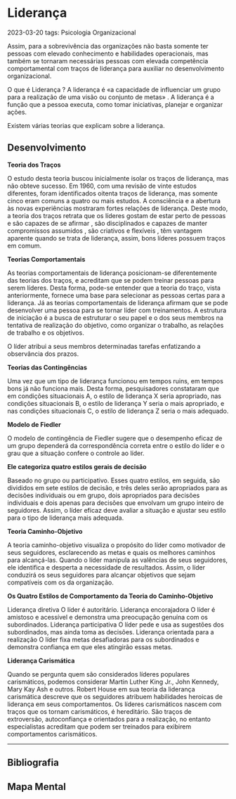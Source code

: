 # Liderança
2023-03-20
tags: Psicologia Organizacional

Assim, para a sobrevivência das organizações não basta somente ter pessoas com elevado conhecimento e habilidades operacionais, mas também se tornaram necessárias pessoas com elevada competência comportamental com traços de liderança para auxiliar no desenvolvimento organizacional.  
  
O que é Liderança ?
  A liderança é «a capacidade de influenciar um grupo para a realização de uma visão ou conjunto de metas» . A liderança é a função que a pessoa executa, como tomar iniciativas, planejar e organizar ações.  
  
Existem várias teorias que explicam sobre a liderança.  

## Desenvolvimento
  
**Teoria dos Traços**  
  
O estudo desta teoria buscou inicialmente isolar os traços de liderança, mas não obteve sucesso. Em 1960, com uma revisão de vinte estudos diferentes, foram identificados oitenta traços de liderança, mas somente cinco eram comuns a quatro ou mais estudos. A consciência e a abertura às novas experiências mostraram fortes relações de liderança. Deste modo, a teoria dos traços retrata que os líderes gostam de estar perto de pessoas e são capazes de se afirmar , são disciplinados e capazes de manter compromissos assumidos , são criativos e flexíveis , têm vantagem aparente quando se trata de liderança, assim, bons líderes possuem traços em comum.  
  
**Teorias Comportamentais**  
  
As teorias comportamentais de liderança posicionam-se diferentemente das teorias dos traços, e acreditam que se podem treinar pessoas para serem líderes. Desta forma, pode-se entender que a teoria do traço, vista anteriormente, fornece uma base para selecionar as pessoas certas para a liderança. Já as teorias comportamentais de liderança afirmam que se pode desenvolver uma pessoa para se tornar líder com treinamentos. A estrutura de iniciação é a busca de estruturar o seu papel e o dos seus membros na tentativa de realização do objetivo, como organizar o trabalho, as relações de trabalho e os objetivos.  
  
O líder atribui a seus membros determinadas tarefas enfatizando a observância dos prazos.  
  
**Teorias das Contingências**  
  
Uma vez que um tipo de liderança funcionou em tempos ruins, em tempos bons já não funciona mais. Desta forma, pesquisadores constataram que em condições situacionais A, o estilo de liderança X seria apropriado, nas condições situacionais B, o estilo de liderança Y seria o mais apropriado, e nas condições situacionais C, o estilo de liderança Z seria o mais adequado.  
  
**Modelo de Fiedler**  
  
O modelo de contingência de Fiedler sugere que o desempenho eficaz de um grupo dependerá da correspondência correta entre o estilo do líder e o grau que a situação confere o controle ao líder.  
  
**Ele categoriza quatro estilos gerais de decisão**  
  
Baseado no grupo ou participativo. Esses quatro estilos, em seguida, são divididos em sete estilos de decisão, e três deles serão apropriados para as decisões individuais ou em grupo, dois apropriados para decisões individuais e dois apenas para decisões que envolvam um grupo inteiro de seguidores. Assim, o líder eficaz deve avaliar a situação e ajustar seu estilo para o tipo de liderança mais adequada.  
  
**Teoria Caminho-Objetivo**  
  
A teoria caminho-objetivo visualiza o propósito do líder como motivador de seus seguidores, esclarecendo as metas e quais os melhores caminhos para alcançá-las. Quando o líder manipula as valências de seus seguidores, ele identifica e desperta a necessidade de resultados. Assim, o líder conduzirá os seus seguidores para alcançar objetivos que sejam compatíveis com os da organização.  
  
**Os Quatro Estilos de Comportamento da Teoria do Caminho-Objetivo**  
  
Liderança diretiva O líder é autoritário. Liderança encorajadora O líder é amistoso e acessível e demonstra uma preocupação genuína com os subordinados. Liderança participativa O líder pede e usa as sugestões dos subordinados, mas ainda toma as decisões. Liderança orientada para a realização O líder fixa metas desafiadoras para os subordinados e demonstra confiança em que eles atingirão essas metas.  
  
**Liderança Carismática**  
  
Quando se pergunta quem são considerados líderes populares carismáticos, podemos considerar Martin Luther King Jr., John Kennedy, Mary Kay Ash e outros. Robert House em sua teoria da liderança carismática descreve que os seguidores atribuem habilidades heroicas de liderança em seus comportamentos. Os líderes carismáticos nascem com traços que os tornam carismáticos, é hereditário. São traços de extroversão, autoconfiança e orientados para a realização, no entanto especialistas acreditam que podem ser treinados para exibirem comportamentos carismáticos.

-----------------------------------------------
## Bibliografia
## Mapa Mental